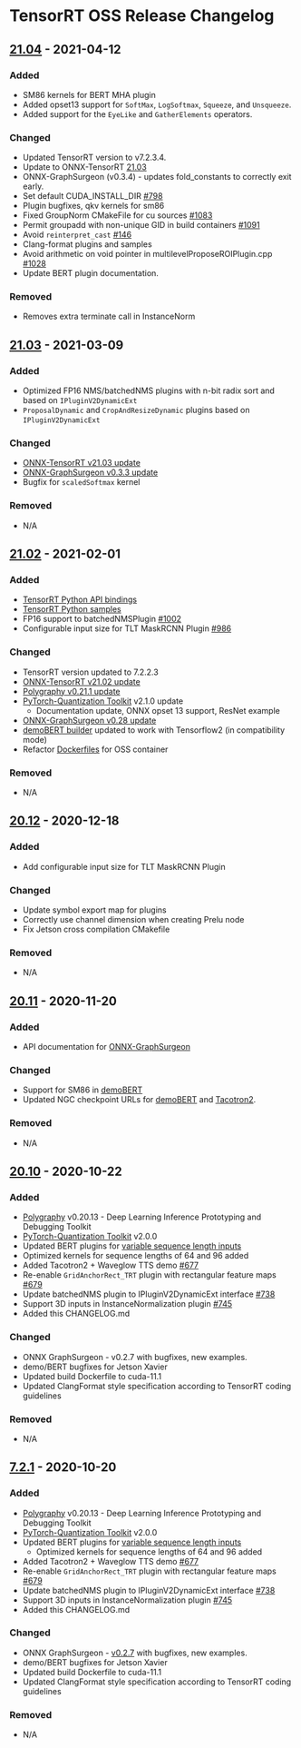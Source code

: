 # TensorRT OSS Release Changelog

## [21.04](https://github.com/NVIDIA/TensorRT/releases/tag/21.04) - 2021-04-12
### Added
- SM86 kernels for BERT MHA plugin
- Added opset13 support for `SoftMax`, `LogSoftmax`, `Squeeze`, and `Unsqueeze`.
- Added support for the `EyeLike` and `GatherElements` operators.


### Changed
- Updated TensorRT version to v7.2.3.4.
- Update to ONNX-TensorRT [21.03](https://github.com/onnx/onnx-tensorrt/releases/tag/21.03)
- ONNX-GraphSurgeon (v0.3.4) - updates fold_constants to correctly exit early.
- Set default CUDA_INSTALL_DIR [#798](https://github.com/NVIDIA/TensorRT/pull/798)
- Plugin bugfixes, qkv kernels for sm86
- Fixed GroupNorm CMakeFile for cu sources [#1083](https://github.com/NVIDIA/TensorRT/pull/1083)
- Permit groupadd with non-unique GID in build containers [#1091](https://github.com/NVIDIA/TensorRT/pull/1091)
- Avoid `reinterpret_cast` [#146](https://github.com/NVIDIA/TensorRT/pull/146)
- Clang-format plugins and samples 
- Avoid arithmetic on void pointer in multilevelProposeROIPlugin.cpp [#1028](https://github.com/NVIDIA/TensorRT/pull/1028)
- Update BERT plugin documentation.

### Removed
- Removes extra terminate call in InstanceNorm


## [21.03](https://github.com/NVIDIA/TensorRT/releases/tag/21.03) - 2021-03-09
### Added
- Optimized FP16 NMS/batchedNMS plugins with n-bit radix sort and based on `IPluginV2DynamicExt`
- `ProposalDynamic` and `CropAndResizeDynamic` plugins based on `IPluginV2DynamicExt`

### Changed
- [ONNX-TensorRT v21.03 update](https://github.com/onnx/onnx-tensorrt/blob/master/docs/Changelog.md#2103-container-release---2021-03-09)
- [ONNX-GraphSurgeon v0.3.3 update](tools/onnx-graphsurgeon/CHANGELOG.md#v03-2021-03-04)
- Bugfix for `scaledSoftmax` kernel

### Removed
- N/A


## [21.02](https://github.com/NVIDIA/TensorRT/releases/tag/21.02) - 2021-02-01
### Added
- [TensorRT Python API bindings](python)
- [TensorRT Python samples](samples/python)
- FP16 support to batchedNMSPlugin [#1002](https://github.com/NVIDIA/TensorRT/pull/1002)
- Configurable input size for TLT MaskRCNN Plugin [#986](https://github.com/NVIDIA/TensorRT/pull/986)

### Changed
- TensorRT version updated to 7.2.2.3
- [ONNX-TensorRT v21.02 update](https://github.com/onnx/onnx-tensorrt/blob/master/docs/Changelog.md#2102-container-release---2021-01-22)
- [Polygraphy v0.21.1 update](tools/Polygraphy/CHANGELOG.md#v0211-2021-01-12)
- [PyTorch-Quantization Toolkit](tools/pytorch-quantization) v2.1.0 update
  - Documentation update, ONNX opset 13 support, ResNet example
- [ONNX-GraphSurgeon v0.28 update](tools/onnx-graphsurgeon/CHANGELOG.md#v028-2020-10-08)
- [demoBERT builder](demo/BERT) updated to work with Tensorflow2 (in compatibility mode)
- Refactor [Dockerfiles](docker) for OSS container

### Removed
- N/A


## [20.12](https://github.com/NVIDIA/TensorRT/releases/tag/20.12) - 2020-12-18
### Added
- Add configurable input size for TLT MaskRCNN Plugin

### Changed
- Update symbol export map for plugins
- Correctly use channel dimension when creating Prelu node
- Fix Jetson cross compilation CMakefile

### Removed
- N/A


## [20.11](https://github.com/NVIDIA/TensorRT/releases/tag/20.11) - 2020-11-20
### Added
- API documentation for [ONNX-GraphSurgeon](https://github.com/NVIDIA/TensorRT/tree/master/tools/onnx-graphsurgeon/docs)

### Changed
- Support for SM86 in [demoBERT](https://github.com/NVIDIA/TensorRT/tree/master/demo/BERT)
- Updated NGC checkpoint URLs for [demoBERT](https://github.com/NVIDIA/TensorRT/tree/master/demo/BERT) and [Tacotron2](https://github.com/NVIDIA/TensorRT/tree/master/demo/Tacotron2).

### Removed
- N/A


## [20.10](https://github.com/NVIDIA/TensorRT/releases/tag/20.10) - 2020-10-22
### Added
- [Polygraphy](https://github.com/NVIDIA/TensorRT/tree/master/tools/Polygraphy) v0.20.13 - Deep Learning Inference Prototyping and Debugging Toolkit
- [PyTorch-Quantization Toolkit](https://github.com/NVIDIA/TensorRT/tree/master/tools/pytorch-quantization) v2.0.0
- Updated BERT plugins for [variable sequence length inputs](https://github.com/NVIDIA/TensorRT/tree/master/demo/BERT#variable-sequence-length)
- Optimized kernels for sequence lengths of 64 and 96 added
- Added Tacotron2 + Waveglow TTS demo [#677](https://github.com/NVIDIA/TensorRT/pull/677)
- Re-enable `GridAnchorRect_TRT` plugin with rectangular feature maps [#679](https://github.com/NVIDIA/TensorRT/pull/679)
- Update batchedNMS plugin to IPluginV2DynamicExt interface [#738](https://github.com/NVIDIA/TensorRT/pull/738)
- Support 3D inputs in InstanceNormalization plugin [#745](https://github.com/NVIDIA/TensorRT/pull/745)
- Added this CHANGELOG.md

### Changed
- ONNX GraphSurgeon - v0.2.7 with bugfixes, new examples.
- demo/BERT bugfixes for Jetson Xavier
- Updated build Dockerfile to cuda-11.1
- Updated ClangFormat style specification according to TensorRT coding guidelines

### Removed
- N/A


## [7.2.1](https://docs.nvidia.com/deeplearning/tensorrt/release-notes/tensorrt-7.html#rel_7-2-1) - 2020-10-20
### Added
- [Polygraphy](tools/Polygraphy) v0.20.13 - Deep Learning Inference Prototyping and Debugging Toolkit
- [PyTorch-Quantization Toolkit](tools/pytorch-quantization) v2.0.0
- Updated BERT plugins for [variable sequence length inputs](demo/BERT#variable-sequence-length)
  - Optimized kernels for sequence lengths of 64 and 96 added
- Added Tacotron2 + Waveglow TTS demo [#677](https://github.com/NVIDIA/TensorRT/pull/677)
- Re-enable `GridAnchorRect_TRT` plugin with rectangular feature maps [#679](https://github.com/NVIDIA/TensorRT/pull/679)
- Update batchedNMS plugin to IPluginV2DynamicExt interface [#738](https://github.com/NVIDIA/TensorRT/pull/738)
- Support 3D inputs in InstanceNormalization plugin [#745](https://github.com/NVIDIA/TensorRT/pull/745)
- Added this CHANGELOG.md

### Changed
- ONNX GraphSurgeon - [v0.2.7](tools/onnx-graphsurgeon/CHANGELOG.md#v027-2020-09-29) with bugfixes, new examples.
- demo/BERT bugfixes for Jetson Xavier
- Updated build Dockerfile to cuda-11.1
- Updated ClangFormat style specification according to TensorRT coding guidelines

### Removed
- N/A
